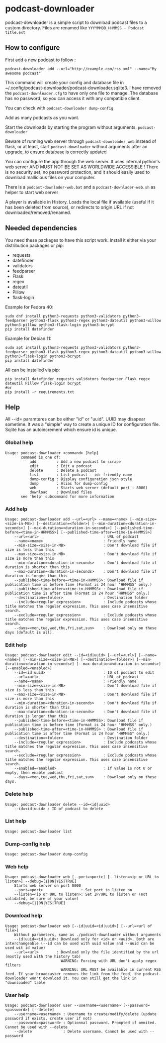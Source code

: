 # podcast-downloader

podcast-downloader is a simple script to download podcast files to a custom directory. Files are renamed like `YYYYMMDD_HHMMSS - Podcast title.ext`

## How to configure

First add a new podcast to follow :

    podcast-downloader add --url="http://example.com/rss.xml" --name="My awesome podcast"

This command will create your config and database file in ~/.config/podcast-downloader/podcast-downloader.sqlite3. I have removed the `podcast-downloader.cfg` to have only one file to manage. The database has no password, so you can access it with any compatible client.

You can check with `podcast-downloader dump-config`

Add as many podcasts as you want.

Start the downloads by starting the program without arguments. `podcast-downloader`

Beware of running web server through `podcast-downloader web` instead of flask, or at least, start `podcast-downloader` without arguments after an upgrade, to ensure database is correctly updated

You can configure the app through the web server. It uses internal python's web server AND MUST NOT BE SET AS WORLDWIDE ACCESSIBLE ! There is no security set, no password protection, and it should easily used to download mallicious files on your computer.

There is a `podcast-downlader-web.bat` and a `podcast-downlader-web.sh` as helper to start web server

A player is available in History. Loads the local file if available (useful if it has been deleted from source), or redirects to origin URL if not downloaded/removed/renamed.

## Needed dependencies

You need these packages to have this script work. Install it either via your distribution packages or pip:

- requests
- datefinder
- validators
- feedparser
- Flask
- regex
- dateutil
- Pillow
- flask-login

Example for Fedora 40:

    sudo dnf install python3-requests python3-validators python3-feedparser python3-flask python3-regex python3-dateutil python3-willow python3-pillow python3-flask-login python3-bcrypt
    pip install datefinder

Example for Debian 11:

    sudo apt install python3-requests python3-validators python3-feedparser python3-flask python3-regex python3-dateutil python3-willow python3-flask-login python3-bcrypt
    pip install datefinder

All can be installed via pip:

    pip install datefinder requests validators feedparser Flask regex dateutil Pillow flask-login bcrypt
    #or
    pip install -r requirements.txt

## Help

All --id= paramteres can be either "id" or "uuid". UUID may disapear sometime. It was a "simple" way to create a unique ID for configuration file. Sqlite has an autoincrement which ensure id is unique.

### Global help

    Usage: podcast-downloader <command> [help]
           command is one of:
               add         : Add a new podcast to scrape
               edit        : Edit a podcast
               delete      : Delete a podcast
               list        : List podcast - id: friendly name
               dump-config : Display configuration json style
               dump        : Alias for dump-config
               web         : Starts web server (default port : 8000)
               download    : Download files
           see 'help' subcommand for more information

### Add help

    Usage: podcast-downloader add --url=<url> --name=<name> [--min-size=<size-in-MB>] [--destination=<folder>] [--min-duration=<duration-in-seconds>] [--max-duration=<duration-in-seconds>] [--published-time-before=<time-in-HHMMSS>] [--published-time-after=<time-in-HHMMSS>]
        --url=<url>                             : URL of podcast
        --name=<name>                           : Friendly name
        --min-size=<size-in-MB>                 : Don't download file if size is less than this
        --max-size=<size-in-MB>                 : Don't download file if size is more than this
        --min-duration=<duration-in-seconds>    : Don't download file if duration is shorter than this
        --max-duration=<duration-in-seconds>    : Don't download file if duration is longer than this
        --published-time-before=<time-in-HHMMSS>: Download file if publication time is before time (Format is 24 hour "HHMMSS" only.)
        --published-time-after=<time-in-HHMMSS> : Download file if publication time is after time (Format is 24 hour "HHMMSS" only.)
        --destination=<folder>                  : Destination folder
        --include=<regular expression>          : Include podcasts whose title matches the regular expression. This uses case insensitive search.
        --exclude=<regular expression>          : Exclude podcasts whose title matches the regular expression. This uses case insensitive search.
        --days=<mon,tue,wed,thu,fri,sat,sun>    : Download only on these days (default is all).

### Edit help

    Usage: podcast-downloader edit --id=<id|uuid> [--url=<url>] [--name=<name>] [--min-size=<size-in-MB>] [--destination=<folder>] [--min-duration=<duration-in-seconds>] [--max-duration=<duration-in-seconds>] [--enabled=<enabled>]
        --id=<id|uuid>                          : ID of podcast to edit
        --url=<url>                             : URL of podcast
        --name=<name>                           : Friendly name
        --min-size=<size-in-MB>                 : Don't download file if size is less than this
        --max-size=<size-in-MB>                 : Don't download file if size is more than this
        --min-duration=<duration-in-seconds>    : Don't download file if duration is shorter than this
        --max-duration=<duration-in-seconds>    : Don't download file if duration is longer than this
        --published-time-before=<time-in-HHMMSS>: Download file if publication time is before time (Format is 24 hour "HHMMSS" only.)
        --published-time-after=<time-in-HHMMSS> : Download file if publication time is after time (Format is 24 hour "HHMMSS" only.)
        --destination=<folder>                  : Destination folder
        --include=<regular expression>          : Include podcasts whose title matches the regular expression. This uses case insensitive search.
        --exclude=<regular expression>          : Exclude podcasts whose title matches the regular expression. This uses case insensitive search.
        --enabled=<enabled>                     : If value is not 0 or empty, then enable podcast
        --days=<mon,tue,wed,thu,fri,sat,sun>    : Download only on these days.

### Delete help

    Usage: podcast-downloader delete --id=<id|uuid>
        --id=<id|uuid> : ID of podcast to delete

### List help

    Usage: podcast-downloader list

### Dump-config help

    Usage: podcast-downloader dump-config

### Web help

    Usage: podcast-downloader web [--port=<port>] [--listen=<ip or URL to listen>] --debug=[1|ON|YES|TRUE]
        Starts web server on port 8000
        --port=<port>                 : Set port to listen on
        --listen=<ip or URL to listen>: Set IP/URL to listen on (not validated, be sure of your value)
        --debug=[1|ON|YES|TRUE]

### Download help

    Usage: podcast-downloader web [--id|uuid=<id|uuid>] [--url=<url of file>]
        Without parameters, same as ./podcast-downloader without arguments
        --id|uuid=<id|uuid>: Download only for <id> or <uuid>. Both are interchangeable (--id can be used with uuid value and --uuid can be used wit id value)
        --url=<url>        : Download only the file identified by the url (mostly used with the history tab)
                             WARNING: Forcing with URL don't apply regex filters
                             WARNING: URL MUST be available in current RSS feed. If your broadcaster removes the link from the feed, the podcast-downloader won't download it. You can still get the link in "downloaded" table

### User help

    Usage: podcast-downloader user --username=<username> [--password=<password>] [--delete]
        --username=<username> : Username to create/modify/delete (update password if exists, create user if not)
        --password=<password> : Optionnal password. Prompted if ommited. Cannot be used with --delete
        --delete              : Delete username. Cannot be used with --password
